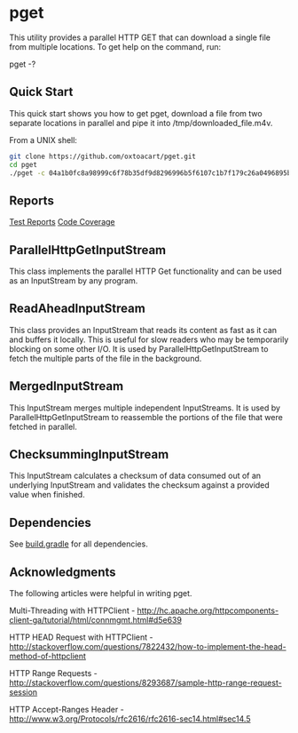 pget
====

This utility provides a parallel HTTP GET that can download a single file from multiple locations.  To get help on the command, run:

pget -?

## Quick Start

This quick start shows you how to get pget, download a file from two separate locations in parallel and pipe it into /tmp/downloaded_file.m4v.

From a UNIX shell:

```bash
git clone https://github.com/oxtoacart/pget.git
cd pget
./pget -c 04a1b0fc8a98999c6f78b35df9d8296996b5f6107c1b7f179c26a0496895b03f "https://lantern.s3.amazonaws.com/lantern-video-broadband.m4v" "https://dl.dropboxusercontent.com/s/rxnpmdrs2jms193/lantern-video-broadband.m4v" > /tmp/downloaded_file.m4v
```

## Reports

<a href="build/reports/tests/index.html">Test Reports</a>
<a href="build/reports/jacoco/test/html/index.html">Code Coverage</a>

## ParallelHttpGetInputStream

This class implements the parallel HTTP Get functionality and can be used as an InputStream by any program.

## ReadAheadInputStream

This class provides an InputStream that reads its content as fast as it can and buffers it locally.  This is useful for slow readers who may be temporarily blocking on some other I/O.  It is used by ParallelHttpGetInputStream to fetch the multiple parts of the file in the background.

## MergedInputStream

This InputStream merges multiple independent InputStreams.  It is used by ParallelHttpGetInputStream to reassemble the portions of the file that were fetched in parallel.

## ChecksummingInputStream

This InputStream calculates a checksum of data consumed out of an underlying InputStream and validates the checksum against a provided value when finished.

## Dependencies

See <a href="build.gradle">build.gradle</a> for all dependencies.

## Acknowledgments
The following articles were helpful in writing pget.

Multi-Threading with HTTPClient - http://hc.apache.org/httpcomponents-client-ga/tutorial/html/connmgmt.html#d5e639

HTTP HEAD Request with HTTPClient - http://stackoverflow.com/questions/7822432/how-to-implement-the-head-method-of-httpclient

HTTP Range Requests - http://stackoverflow.com/questions/8293687/sample-http-range-request-session

HTTP Accept-Ranges Header - http://www.w3.org/Protocols/rfc2616/rfc2616-sec14.html#sec14.5